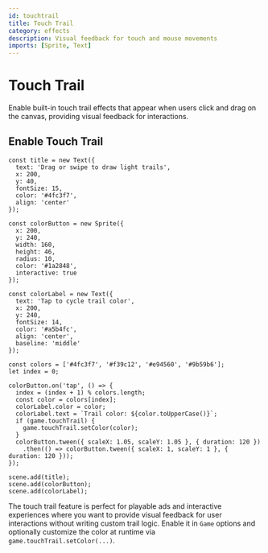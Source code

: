 ```yaml
---
id: touchtrail
title: Touch Trail
category: effects
description: Visual feedback for touch and mouse movements
imports: [Sprite, Text]
---
```


# Touch Trail

Enable built-in touch trail effects that appear when users click and drag on the canvas, providing visual feedback for interactions.

## Enable Touch Trail

```zap-demo {"gameOptions":{"enableTouchTrail":true,"backgroundColor":"#040a1c"}}
const title = new Text({
  text: 'Drag or swipe to draw light trails',
  x: 200,
  y: 40,
  fontSize: 15,
  color: '#4fc3f7',
  align: 'center'
});

const colorButton = new Sprite({
  x: 200,
  y: 240,
  width: 160,
  height: 46,
  radius: 10,
  color: '#1a2848',
  interactive: true
});

const colorLabel = new Text({
  text: 'Tap to cycle trail color',
  x: 200,
  y: 240,
  fontSize: 14,
  color: '#a5b4fc',
  align: 'center',
  baseline: 'middle'
});

const colors = ['#4fc3f7', '#f39c12', '#e94560', '#9b59b6'];
let index = 0;

colorButton.on('tap', () => {
  index = (index + 1) % colors.length;
  const color = colors[index];
  colorLabel.color = color;
  colorLabel.text = `Trail color: ${color.toUpperCase()}`;
  if (game.touchTrail) {
    game.touchTrail.setColor(color);
  }
  colorButton.tween({ scaleX: 1.05, scaleY: 1.05 }, { duration: 120 })
    .then(() => colorButton.tween({ scaleX: 1, scaleY: 1 }, { duration: 120 }));
});

scene.add(title);
scene.add(colorButton);
scene.add(colorLabel);
```

The touch trail feature is perfect for playable ads and interactive experiences where you want to provide visual feedback for user interactions without writing custom trail logic. Enable it in `Game` options and optionally customize the color at runtime via `game.touchTrail.setColor(...)`.
